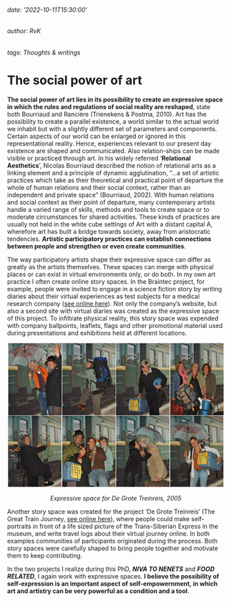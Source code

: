 ###### date: '2022-10-11T15:30:00'
###### author: RvK
###### tags: Thoughts & writings

# The social power of art

**The social power of art lies in its possibility to create an expressive space in which the rules and regulations of social reality are reshaped**, state both Bourriaud and Rancière (Trienekens & Postma, 2010). Art has the possibility to create a parallel existence, a world similar to the actual world we inhabit but with a slightly different set of parameters and components. Certain aspects of our world can be enlarged or ignored in this representational reality. Hence, experiences relevant to our present day existence are shaped and communicated. Also relation-ships can be made visible or practiced through art. In his widely referred ‘**Relational Aesthetics**’, Nicolas Bourriaud described the notion of relational arts as a linking element and a principle of dynamic agglutination, “…a set of artistic practices which take as their theoretical and practical point of departure the whole of human relations and their social context, rather than an independent and private space” (Bourriaud, 2002). With human relations and social context as their point of departure, many contemporary artists handle a varied range of skills, methods and tools to create space or to moderate circumstances for shared activities. These kinds of practices are usually not held in the white cube settings of Art with a distant capital A, wherefore art has built a bridge towards society, away from aristocratic tendencies. **Artistic participatory practices can establish connections between people and strengthen or even create communities**.

The way participatory artists shape their expressive space can differ as greatly as the artists themselves. These spaces can merge with physical places or can exist in virtual environments only, or do both. In my own art practice I often create online story spaces. In the Braintec project, for example, people were invited to engage in a science fiction story by writing diaries about their virtual experiences as test subjects for a medical research company (<a target="_blank" href="https://eddyrubens.github.io/legacy/braintec/index.htm">see online here</a>). Not only the company’s website, but also a second site with virtual diaries was created as the expressive space of this project. To infiltrate physical reality, this story space was expended with company ballpoints, leaflets, flags and other promotional material used during presentations and exhibitions held at different locations.

<div align="center">
  <img src="assets/images/Treinreis.jpg"/>

*Expressive space for De Grote Treinreis, 2005*
</div>


Another story space was created for the project ‘De Grote Treinreis’ (The Great Train Journey, <a target="_blank" href="https://eddyrubens.github.io/legacy/grotetreinreis/">see online here</a>), where people could make self-portraits in front of a life sized picture of the Trans-Siberian Express in the museum, and write travel logs about their virtual journey online.  In both examples communities of participants originated during the process. Both story spaces were carefully shaped to bring people together and motivate them to keep contributing.

In the two projects I realize during this PhD, ***NIVA TO NENETS*** and ***FOOD RELATED***, I again work with expressive spaces. **I believe the possibility of self-expression is an important aspect of self-empowernment, in which art and artistry can be very powerful as a condition and a tool**.

<br>
<br>
<br>
